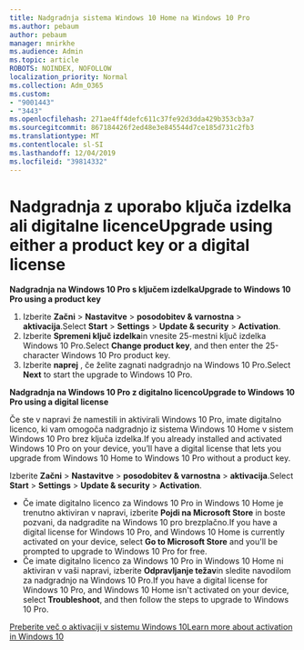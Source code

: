 ```yaml
---
title: Nadgradnja sistema Windows 10 Home na Windows 10 Pro
ms.author: pebaum
author: pebaum
manager: mnirkhe
ms.audience: Admin
ms.topic: article
ROBOTS: NOINDEX, NOFOLLOW
localization_priority: Normal
ms.collection: Adm_O365
ms.custom:
- "9001443"
- "3443"
ms.openlocfilehash: 271ae4ff4defc611c37fe92d3dda429b353cb3a7
ms.sourcegitcommit: 867184426f2ed48e3e845544d7ce185d731c2fb3
ms.translationtype: MT
ms.contentlocale: sl-SI
ms.lasthandoff: 12/04/2019
ms.locfileid: "39814332"
---
```

# <a name="upgrade-using-either-a-product-key-or-a-digital-license"></a><span data-ttu-id="df170-102">Nadgradnja z uporabo ključa izdelka ali digitalne licence</span><span class="sxs-lookup"><span data-stu-id="df170-102">Upgrade using either a product key or a digital license</span></span>

<span data-ttu-id="df170-103">**Nadgradnja na Windows 10 Pro s ključem izdelka**</span><span class="sxs-lookup"><span data-stu-id="df170-103">**Upgrade to Windows 10 Pro using a product key**</span></span>

1. <span data-ttu-id="df170-104">Izberite **Začni** > **Nastavitve** > **posodobitev & varnostna** > **aktivacija**.</span><span class="sxs-lookup"><span data-stu-id="df170-104">Select **Start** > **Settings** > **Update & security** > **Activation**.</span></span>
2. <span data-ttu-id="df170-105">Izberite **Spremeni ključ izdelka**in vnesite 25-mestni ključ izdelka Windows 10 Pro.</span><span class="sxs-lookup"><span data-stu-id="df170-105">Select **Change product key**, and then enter the 25-character Windows 10 Pro product key.</span></span>
3. <span data-ttu-id="df170-106">Izberite **naprej** , če želite zagnati nadgradnjo na Windows 10 Pro.</span><span class="sxs-lookup"><span data-stu-id="df170-106">Select **Next** to start the upgrade to Windows 10 Pro.</span></span>

<span data-ttu-id="df170-107">**Nadgradnja na Windows 10 Pro z digitalno licenco**</span><span class="sxs-lookup"><span data-stu-id="df170-107">**Upgrade to Windows 10 Pro using a digital license**</span></span>

<span data-ttu-id="df170-108">Če ste v napravi že namestili in aktivirali Windows 10 Pro, imate digitalno licenco, ki vam omogoča nadgradnjo iz sistema Windows 10 Home v sistem Windows 10 Pro brez ključa izdelka.</span><span class="sxs-lookup"><span data-stu-id="df170-108">If you already installed and activated Windows 10 Pro on your device, you’ll have a digital license that lets you upgrade from Windows 10 Home to Windows 10 Pro without a product key.</span></span>

<span data-ttu-id="df170-109">Izberite **Začni** > **Nastavitve** > **posodobitev & varnostna** > **aktivacija**.</span><span class="sxs-lookup"><span data-stu-id="df170-109">Select **Start** > **Settings** > **Update & security** > **Activation**.</span></span>

- <span data-ttu-id="df170-110">Če imate digitalno licenco za Windows 10 Pro in Windows 10 Home je trenutno aktiviran v napravi, izberite **Pojdi na Microsoft Store** in boste pozvani, da nadgradite na Windows 10 pro brezplačno.</span><span class="sxs-lookup"><span data-stu-id="df170-110">If you have a digital license for Windows 10 Pro, and Windows 10 Home is currently activated on your device, select **Go to Microsoft Store** and you'll be prompted to upgrade to Windows 10 Pro for free.</span></span>
- <span data-ttu-id="df170-111">Če imate digitalno licenco za Windows 10 Pro in Windows 10 Home ni aktiviran v vaši napravi, izberite **Odpravljanje težav**in sledite navodilom za nadgradnjo na Windows 10 Pro.</span><span class="sxs-lookup"><span data-stu-id="df170-111">If you have a digital license for Windows 10 Pro, and Windows 10 Home isn't activated on your device, select **Troubleshoot**, and then follow the steps to upgrade to Windows 10 Pro.</span></span>

[<span data-ttu-id="df170-112">Preberite več o aktivaciji v sistemu Windows 10</span><span class="sxs-lookup"><span data-stu-id="df170-112">Learn more about activation in Windows 10</span></span>](https://support.microsoft.com/help/12440)